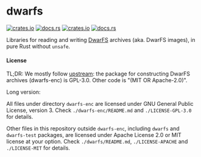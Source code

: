 # dwarfs

[![crates.io](https://img.shields.io/crates/v/dwarfs?label=dwarfs)](https://crates.io/crates/dwarfs)
[![docs.rs](https://img.shields.io/docsrs/dwarfs?label=docs.rs%2Fdwarfs)](https://docs.rs/dwarfs)
[![crates.io](https://img.shields.io/crates/v/dwarfs-enc?label=dwarfs-enc)](https://crates.io/crates/dwarfs-enc)
[![docs.rs](https://img.shields.io/docsrs/dwarfs-enc?label=docs.rs%2Fdwarfs-enc)](https://docs.rs/dwarfs-enc)

Libraries for reading and writing [DwarFS][dwarfs] archives (aka. DwarFS images),
in pure Rust without `unsafe`.

#### License

TL;DR: We mostly follow [upstream][dwarfs]: the package for constructing
DwarFS archives (dwarfs-enc) is GPL-3.0. Other code is "(MIT OR Apache-2.0)".

Long version:

All files under directory `dwarfs-enc` are licensed under GNU General Public
License, version 3. Check `./dwarfs-enc/README.md` and `./LICENSE-GPL-3.0` for
details.

Other files in this repository outside `dwarfs-enc`, including `dwarfs` and
`dwarfs-test` packages, are licensed under Apache
License 2.0 or MIT license at your option. Check `./dwarfs/README.md`,
`./LICENSE-APACHE` and `./LICENSE-MIT` for details.

[dwarfs]: https://github.com/mhx/dwarfs
